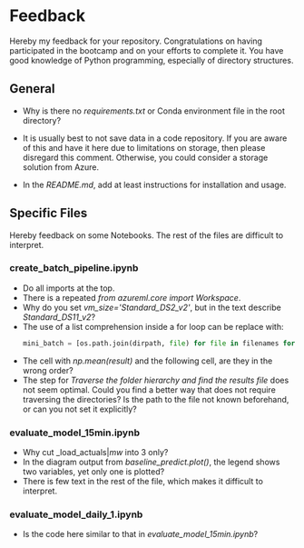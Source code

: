 # Feedback

Hereby my feedback for your repository. Congratulations on having participated in the bootcamp and on your efforts to 
complete it. You have good knowledge of Python programming, especially of directory structures.

## General

- Why is there no _requirements.txt_ or Conda environment file in the root directory?

- It is usually best to not save data in a code repository. If you are aware of this and
have it here due to limitations on storage, then please disregard this comment. Otherwise, you
could consider a storage solution from Azure.

- In the _README.md_, add at least instructions for installation and usage.

## Specific Files

Hereby feedback on some Notebooks. The rest of the files are difficult to interpret.

### create_batch_pipeline.ipynb
  - Do all imports at the top.
  - There is a repeated _from azureml.core import Workspace_.
  - Why do you set _vm\_size='Standard\_DS2\_v2'_, but in the text
  describe _Standard\_DS11\_v2_?
  - The use of a list comprehension inside a for loop can be replace with:
      ```python
      mini_batch = [os.path.join(dirpath, file) for file in filenames for (dirpath, dirnames, filenames) in os.walk("capstone-batch-data")]
      ```
  - The cell with _np.mean(result)_ and the following cell, are they in the wrong order?
  - The step for _Traverse the folder hierarchy and find the results file_ does not seem optimal. 
  Could you find a better way that does not require traversing the directories? Is the path to the file not known 
  beforehand, or can you not set it explicitly?

### evaluate_model_15min.ipynb
  - Why cut _load\_actuals|_mw_ into 3 only?
  - In the diagram output from _baseline\_predict.plot()_, the legend shows two variables, yet only one is plotted?
  - There is few text in the rest of the file, which makes it difficult to interpret.

### evaluate_model_daily_1.ipynb
  - Is the code here similar to that in _evaluate\_model\_15min.ipynb_?
